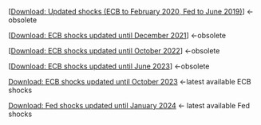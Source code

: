 [[Download: Updated shocks (ECB to February 2020, Fed to June 2019)](shocks_median.zip)] <-obsolete

[[Download: ECB shocks updated until December 2021](ECB_shocks_until_Dec2021.zip)] <-obsolete

[[Download: ECB shocks updated until October 2022](ECB_shocks_until_Oct2022.zip)] <-obsolete

[[Download: ECB shocks updated until June 2023](ECB_shocks_until_2023Jun.zip)] <-obsolete

[Download: ECB shocks updated until October 2023](https://github.com/marekjarocinski/jkshocks_update_ecb_202310) <-latest available ECB shocks

[Download: Fed shocks updated until January 2024](https://github.com/marekjarocinski/jkshocks_update_fed_202401) <- latest available Fed shocks

